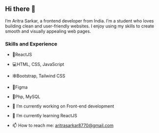 ## Hi there 👋
 I’m Aritra Sarkar, a frontend developer from India. I’m a student who loves building clean and user-friendly websites. I enjoy using my skills to create smooth and visually appealing web pages.

### Skills and Experience
- 🌟ReactJS
- 💻HTML, CSS, JavaScript
- 🕸️Bootstrap, Tailwind CSS
- 🎨Figma
- 🐘Php, MySQL


- 🔭 I’m currently working on Front-end development
- 🌱 I’m currently learning ReactJS
- 📫 How to reach me: aritrasarkar8770@gmail.com


